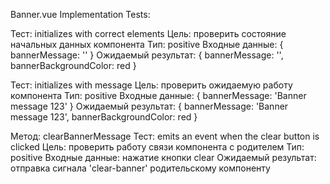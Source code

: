 Banner.vue Implementation Tests:

Тест: initializes with correct elements
Цель: проверить состояние начальных данных компонента
Тип: positive
Входные данные: { 
    bannerMessage: '' 
    }
Ожидаемый результат: { 
    bannerMessage: '', bannerBackgroundColor: red 
    }

Тест: initializes with message
Цель: проверить ожидаемую работу компонента
Тип: positive
Входные данные: { 
    bannerMessage: 'Banner message 123' 
    }
Ожидаемый результат: { 
    bannerMessage: 'Banner message 123',
    bannerBackgroundColor: red 
    }

Метод: clearBannerMessage
Тест: emits an event when the clear button is clicked
Цель: проверить работу связи компонента с родителем
Тип: positive
Входные данные: нажатие кнопки clear
Ожидаемый результат: отправка сигнала 'clear-banner' родительскому компоненту
